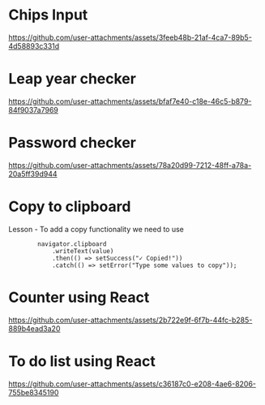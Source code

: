 # Chips Input

https://github.com/user-attachments/assets/3feeb48b-21af-4ca7-89b5-4d58893c331d

# Leap year checker

https://github.com/user-attachments/assets/bfaf7e40-c18e-46c5-b879-84f9037a7969

# Password checker

https://github.com/user-attachments/assets/78a20d99-7212-48ff-a78a-20a5ff39d944

# Copy to clipboard

Lesson - To add a copy functionality we need to use

```
        navigator.clipboard
            .writeText(value)
            .then(() => setSuccess("✓ Copied!"))
            .catch(() => setError("Type some values to copy"));

```

# Counter using React

https://github.com/user-attachments/assets/2b722e9f-6f7b-44fc-b285-889b4ead3a20

# To do list using React

https://github.com/user-attachments/assets/c36187c0-e208-4ae6-8206-755be8345190
